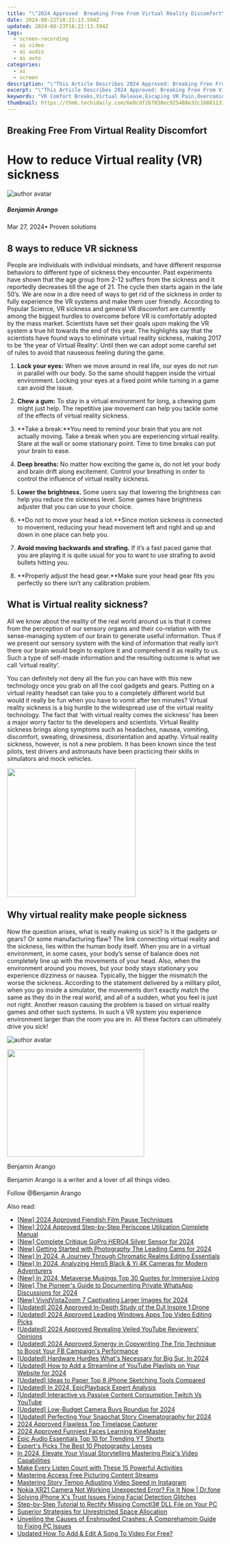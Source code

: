 ```yaml
---
title: "\"2024 Approved  Breaking Free From Virtual Reality Discomfort\""
date: 2024-08-22T18:22:13.594Z
updated: 2024-08-23T18:22:13.594Z
tags: 
  - screen-recording
  - ai video
  - ai audio
  - ai auto
categories: 
  - ai
  - screen
description: "\"This Article Describes 2024 Approved: Breaking Free From Virtual Reality Discomfort\""
excerpt: "\"This Article Describes 2024 Approved: Breaking Free From Virtual Reality Discomfort\""
keywords: "VR Comfort Breaks,Virtual Release,Escaping VR Pain,Overcoming VR Sickness,VR Freedom,Discomfort Ending,Liberation From VR"
thumbnail: https://thmb.techidaily.com/6e0cdf2b7038ec925488e32c1b0811331fe39479e79326e6be564a7361db8bbb.jpg
---
```


## Breaking Free From Virtual Reality Discomfort

# How to reduce Virtual reality (VR) sickness

![author avatar](https://images.wondershare.com/filmora/article-images/benjamin-arango-author.jpg)

##### Benjamin Arango

 Mar 27, 2024• Proven solutions

## 8 ways to reduce VR sickness

 People are individuals with individual mindsets, and have different response behaviors to different type of sickness they encounter. Past experiments have shown that the age group from 2-12 suffers from the sickness and it reportedly decreases till the age of 21\. The cycle then starts again in the late 50’s. We are now in a dire need of ways to get rid of the sickness in order to fully experience the VR systems and make them user friendly. According to Popular Science, VR sickness and general VR discomfort are currently among the biggest hurdles to overcome before VR is comfortably adopted by the mass market. Scientists have set their goals upon making the VR system a true hit towards the end of this year. The highlights say that the scientists have found ways to eliminate virtual reality sickness, making 2017 to be ‘the year of Virtual Reality’. Until then we can adopt some careful set of rules to avoid that nauseous feeling during the game.

 1. **Lock your eyes:** When we move around in real life, our eyes do not run in parallel with our body. So the same should happen inside the virtual environment. Locking your eyes at a fixed point while turning in a game can avoid the issue.

 2. **Chew a gum:** To stay in a virtual environment for long, a chewing gum might just help. The repetitive jaw movement can help you tackle some of the effects of virtual reality sickness.

 3. **Take a break:**You need to remind your brain that you are not actually moving. Take a break when you are experiencing virtual reality. Stare at the wall or some stationary point. Time to time breaks can put your brain to ease.

 4. **Deep breaths:** No matter how exciting the game is, do not let your body and brain drift along excitement. Control your breathing in order to control the influence of virtual reality sickness.

 5. **Lower the brightness.**  Some users say that lowering the brightness can help you reduce the sickness level. Some games have brightness adjuster that you can use to your choice.

 6. **Do not to move your head a lot.**Since motion sickness is connected to movement, reducing your head movement left and right and up and down in one place can help you.

 7. **Avoid moving backwards and strafing.**  If it’s a fast paced game that you are playing it is quite usual for you to want to use strafing to avoid bullets hitting you.

 8. **Properly adjust the head gear.**Make sure your head gear fits you perfectly so there isn’t any calibration problem.

## What is Virtual reality sickness?

 All we know about the reality of the real world around us is that it comes from the perception of our sensory organs and their co-relation with the sense-managing system of our brain to generate useful information. Thus if we present our sensory system with the kind of information that really isn’t there our brain would begin to explore it and comprehend it as reality to us. Such a type of self-made information and the resulting outcome is what we call ‘virtual reality’.

 You can definitely not deny all the fun you can have with this new technology once you grab on all the cool gadgets and gears. Putting on a virtual reality headset can take you to a completely different world but would it really be fun when you have to vomit after ten minutes? Virtual reality sickness is a big hurdle to the widespread use of the virtual reality technology. The fact that ‘with virtual reality comes the sickness’ has been a major worry factor to the developers and scientists. Virtual Reality sickness brings along symptoms such as headaches, nausea, vomiting, discomfort, sweating, drowsiness, disorientation and apathy. Virtual reality sickness, however, is not a new problem. It has been known since the test pilots, test drivers and astronauts have been practicing their skills in simulators and mock vehicles.

<!-- affiliate ads begin -->
<a href="https://coinrule.sjv.io/c/5597632/1958374/18409" target="_top" id="1958374"><img src="//a.impactradius-go.com/display-ad/18409-1958374" border="0" alt="" width="300" height="300"/></a><img height="0" width="0" src="https://imp.pxf.io/i/5597632/1958374/18409" style="position:absolute;visibility:hidden;" border="0" />
<!-- affiliate ads end -->
## Why virtual reality make people sickness

 Now the question arises, what is really making us sick? Is it the gadgets or gears? Or some manufacturing flaw? The link connecting virtual reality and the sickness, lies within the human body itself. When you are in a virtual environment, in some cases, your body’s sense of balance does not completely line up with the movements of your head. Also, when the environment around you moves, but your body stays stationary you experience dizziness or nausea. Typically, the bigger the mismatch the worse the sickness. According to the statement delivered by a military pilot, when you go inside a simulator, the movements don’t exactly match the same as they do in the real world, and all of a sudden, what you feel is just not right. Another reason causing the problem is based on virtual reality games and other such systems. In such a VR system you experience environment larger than the room you are in. All these factors can ultimately drive you sick!

![author avatar](https://images.wondershare.com/filmora/article-images/benjamin-arango-author.jpg)

<!-- affiliate ads begin -->
<a href="https://zonlipartnershipprogram.pxf.io/c/5597632/1821134/17882" target="_top" id="1821134"><img src="//a.impactradius-go.com/display-ad/17882-1821134" border="0" alt="" width="320" height="250"/></a><img height="0" width="0" src="https://imp.pxf.io/i/5597632/1821134/17882" style="position:absolute;visibility:hidden;" border="0" />
<!-- affiliate ads end -->
Benjamin Arango

Benjamin Arango is a writer and a lover of all things video.

Follow @Benjamin Arango


<ins class="adsbygoogle"
     style="display:block"
     data-ad-format="autorelaxed"
     data-ad-client="ca-pub-7571918770474297"
     data-ad-slot="1223367746"></ins>



<ins class="adsbygoogle"
     style="display:block"
     data-ad-client="ca-pub-7571918770474297"
     data-ad-slot="8358498916"
     data-ad-format="auto"
     data-full-width-responsive="true"></ins>






<span class="atpl-alsoreadstyle">Also read:</span>
<div><ul>
<li><a href="https://fox-blue.techidaily.com/new-2024-approved-fiendish-film-pause-techniques/"><u>[New] 2024 Approved  Fiendish Film Pause Techniques</u></a></li>
<li><a href="https://fox-access.techidaily.com/new-2024-approved-step-by-step-periscope-utilization-complete-manual/"><u>[New] 2024 Approved  Step-by-Step Periscope Utilization  Complete Manual</u></a></li>
<li><a href="https://fox-blue.techidaily.com/new-complete-critique-gopro-hero4-silver-sensor-for-2024/"><u>[New] Complete Critique  GoPro HERO4 Silver Sensor for 2024</u></a></li>
<li><a href="https://fox-blue.techidaily.com/new-getting-started-with-photography-the-leading-cams-for-2024/"><u>[New] Getting Started with Photography  The Leading Cams for 2024</u></a></li>
<li><a href="https://fox-blue.techidaily.com/new-in-2024-a-journey-through-chromatic-realms-editing-essentials/"><u>[New] In 2024, A Journey Through Chromatic Realms  Editing Essentials</u></a></li>
<li><a href="https://fox-blue.techidaily.com/new-in-2024-analyzing-hero5-black-and-yi-4k-cameras-for-modern-adventurers/"><u>[New] In 2024, Analyzing Hero5 Black & Yi 4K Cameras for Modern Adventurers</u></a></li>
<li><a href="https://fox-blue.techidaily.com/new-in-2024-metaverse-musings-top-30-quotes-for-immersive-living/"><u>[New] In 2024, Metaverse Musings  Top 30 Quotes for Immersive Living</u></a></li>
<li><a href="https://remote-screen-capture.techidaily.com/new-the-pioneers-guide-to-documenting-private-whatsapp-discussions-for-2024/"><u>[New] The Pioneer's Guide to Documenting Private WhatsApp Discussions for 2024</u></a></li>
<li><a href="https://fox-blue.techidaily.com/new-vividvistazoom-7-captivating-larger-images-for-2024/"><u>[New] VividVistaZoom 7  Captivating Larger Images for 2024</u></a></li>
<li><a href="https://fox-blue.techidaily.com/updated-2024-approved-in-depth-study-of-the-dji-inspire-1-drone/"><u>[Updated] 2024 Approved  In-Depth Study of the DJI Inspire 1 Drone</u></a></li>
<li><a href="https://fox-blue.techidaily.com/updated-2024-approved-leading-windows-apps-top-video-editing-picks/"><u>[Updated] 2024 Approved  Leading Windows Apps  Top Video Editing Picks</u></a></li>
<li><a href="https://fox-blue.techidaily.com/updated-2024-approved-revealing-veiled-youtube-reviewers-opinions/"><u>[Updated] 2024 Approved  Revealing Veiled YouTube Reviewers' Opinions</u></a></li>
<li><a href="https://facebook-video-recording.techidaily.com/updated-2024-approved-synergy-in-copywriting-the-trio-technique-to-boost-your-fb-campaigns-performance/"><u>[Updated] 2024 Approved  Synergy in Copywriting  The Trio Technique to Boost Your FB Campaign's Performance</u></a></li>
<li><a href="https://fox-blue.techidaily.com/updated-hardware-hurdles-whats-necessary-for-big-sur-in-2024/"><u>[Updated] Hardware Hurdles  What's Necessary for Big Sur, In 2024</u></a></li>
<li><a href="https://youtube-data.techidaily.com/ed-how-to-add-a-streamline-of-youtube-playlists-on-your-website-for-2024/"><u>[Updated] How to Add a Streamline of YouTube Playlists on Your Website for 2024</u></a></li>
<li><a href="https://some-knowledge.techidaily.com/updated-ideas-to-paper-top-8-iphone-sketching-tools-compared/"><u>[Updated] Ideas to Paper  Top 8 iPhone Sketching Tools Compared</u></a></li>
<li><a href="https://remote-screen-capture.techidaily.com/updated-in-2024-epicplayback-expert-analysis/"><u>[Updated] In 2024, EpicPlayback Expert Analysis</u></a></li>
<li><a href="https://fox-blue.techidaily.com/updated-interactive-vs-passive-content-consumption-twitch-vs-youtube/"><u>[Updated] Interactive vs Passive Content Consumption  Twitch Vs YouTube</u></a></li>
<li><a href="https://fox-blue.techidaily.com/updated-low-budget-camera-buys-roundup-for-2024/"><u>[Updated] Low-Budget Camera Buys Roundup for 2024</u></a></li>
<li><a href="https://vimeo-videos.techidaily.com/updated-perfecting-your-snapchat-story-cinematography-for-2024/"><u>[Updated] Perfecting Your Snapchat Story Cinematography for 2024</u></a></li>
<li><a href="https://desktop-recording.techidaily.com/2024-approved-flawless-top-timelapse-capturer/"><u>2024 Approved  Flawless Top Timelapse Capturer</u></a></li>
<li><a href="https://fox-blue.techidaily.com/2024-approved-funniest-faces-learning-kinemaster/"><u>2024 Approved  Funniest Faces  Learning KineMaster</u></a></li>
<li><a href="https://youtube-clips.techidaily.com/epic-audio-essentials-top-10-for-trending-yt-shorts/"><u>Epic Audio Essentials  Top 10 for Trending YT Shorts</u></a></li>
<li><a href="https://fox-blue.techidaily.com/experts-picks-the-best-10-photography-lenses/"><u>Expert's Picks  The Best 10 Photography Lenses</u></a></li>
<li><a href="https://fox-blue.techidaily.com/in-2024-elevate-your-visual-storytelling-mastering-pixizs-video-capabilities/"><u>In 2024, Elevate Your Visual Storytelling  Mastering Pixiz's Video Capabilities</u></a></li>
<li><a href="https://fox-blue.techidaily.com/make-every-listen-count-with-these-15-powerful-activities/"><u>Make Every Listen Count with These 15 Powerful Activities</u></a></li>
<li><a href="https://extra-resources.techidaily.com/mastering-access-free-picturing-content-streams/"><u>Mastering Access  Free Picturing Content Streams</u></a></li>
<li><a href="https://fox-blue.techidaily.com/mastering-story-tempo-adjusting-video-speed-in-instagram/"><u>Mastering Story Tempo  Adjusting Video Speed in Instagram</u></a></li>
<li><a href="https://fix-guide.techidaily.com/nokia-xr21-camera-not-working-unexpected-error-fix-it-now-drfone-by-drfone-fix-android-problems-fix-android-problems/"><u>Nokia XR21 Camera Not Working Unexpected Error? Fix It Now | Dr.fone</u></a></li>
<li><a href="https://fox-blue.techidaily.com/solving-iphone-xs-trust-issues-fixing-facial-detection-glitches/"><u>Solving iPhone X's Trust Issues  Fixing Facial Detection Glitches</u></a></li>
<li><a href="https://tech-recovery.techidaily.com/step-by-step-tutorial-to-rectify-missing-comctl3-dll-file-on-your-pc/"><u>Step-by-Step Tutorial to Rectify Missing Comctl3# DLL File on Your PC</u></a></li>
<li><a href="https://fox-blue.techidaily.com/superior-strategies-for-unrestricted-space-allocation/"><u>Superior Strategies for Unrestricted Space Allocation</u></a></li>
<li><a href="https://win-answers.techidaily.com/unveiling-the-causes-of-enshrouded-crashes-a-comprehamoin-guide-to-fixing-pc-issues/"><u>Unveiling the Causes of Enshrouded Crashes: A Comprehamoin Guide to Fixing PC Issues</u></a></li>
<li><a href="https://audio-editing.techidaily.com/updated-how-to-add-and-edit-a-song-to-video-for-free/"><u>Updated How To Add & Edit A Song To Video For Free?</u></a></li>
</ul></div>
